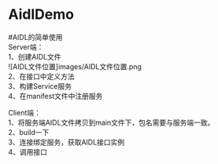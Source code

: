 # AidlDemo
#AIDL的简单使用  
Server端：  
  1、创建AIDL文件  
  ![AIDL文件位置]images/AIDL文件位置.png  
  2、在接口中定义方法  
  3、构建Service服务  
  4、在manifest文件中注册服务  
 
 Client端：  
  1、将服务端AIDL文件拷贝到main文件下，包名需要与服务端一致。  
  2、build一下  
  3、连接绑定服务，获取AIDL接口实例  
  4、调用接口  
